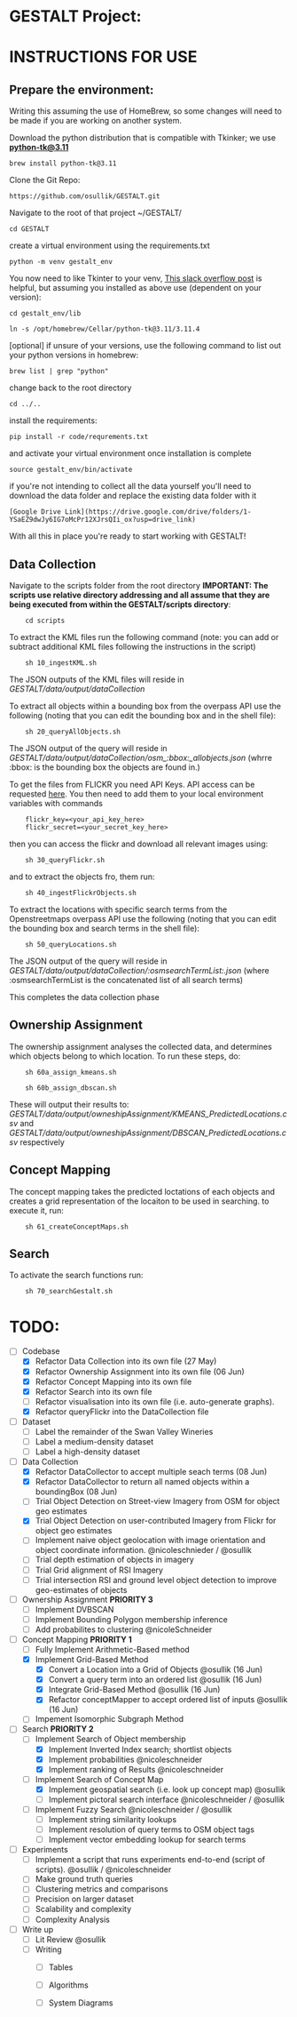 # GESTALT Project:

# INSTRUCTIONS FOR USE

## Prepare the environment: 

Writing this assuming the use of HomeBrew, so some changes will need to be made if you are working on another system. 

Download the python distribution that is compatible with Tkinker; we use **python-tk@3.11**

    brew install python-tk@3.11

Clone the Git Repo: 

    https://github.com/osullik/GESTALT.git

Navigate to the root of that project ~/GESTALT/

    cd GESTALT

create a virtual environment using the requirements.txt

    python -m venv gestalt_env

You now need to like Tkinter to your venv, [This slack overflow post](https://stackoverflow.com/questions/15884075/tkinter-in-a-virtualenv) is helpful, but assuming you installed as above use (dependent on your version): 

    cd gestalt_env/lib

    ln -s /opt/homebrew/Cellar/python-tk@3.11/3.11.4

[optional] if unsure of your versions, use the following command to list out your python versions in homebrew: 

    brew list | grep "python"

change back to the root directory

    cd ../..

install the requirements: 

    pip install -r code/requrements.txt

and activate your virtual environment once installation is complete 

    source gestalt_env/bin/activate

if you're not intending to collect all the data yourself you'll need to download the data folder and replace the existing data folder with it

    [Google Drive Link](https://drive.google.com/drive/folders/1-YSaEZ9dwJy6IG7oMcPr12XJrsQIi_ox?usp=drive_link)

With all this in place you're ready to start working with GESTALT!

## Data Collection

Navigate to the scripts folder from the root directory **IMPORTANT: The scripts use relative directory addressing and all assume that they are being executed from within the GESTALT/scripts directory**: 

        cd scripts

To extract the KML files run the following command (note: you can add or subtract additional KML files following the instructions in the script)

        sh 10_ingestKML.sh

The JSON outputs of the KML files will reside in *GESTALT/data/output/dataCollection*

To extract all objects within a bounding box from the overpass API use the following (noting that you can edit the bounding box and in the shell file):

        sh 20_queryAllObjects.sh

The JSON output of the query will reside in *GESTALT/data/output/dataCollection/osm_:bbox:_allobjects.json* (whrre :bbox: is the bounding box the objects are found in.)

To get the files from FLICKR you need API Keys. API access can be requested [here](https://www.flickr.com/services/api/misc.api_keys.html). You then need to add them to your local environment variables with commands

        flickr_key=<your_api_key_here>
        flickr_secret=<your_secret_key_here>

then you can access the flickr and download all relevant images using:

        sh 30_queryFlickr.sh

and to extract the objects fro, them run: 

        sh 40_ingestFlickrObjects.sh

To extract the locations with specific search terms from the Openstreetmaps overpass API use the following (noting that you can edit the bounding box and search terms in the shell file):

        sh 50_queryLocations.sh

The JSON output of the query will reside in *GESTALT/data/output/dataCollection/:osmsearchTermList:.json* (where :osmsearchTermList is the concatenated list of all search terms)

This completes the data collection phase

## Ownership Assignment 
The ownership assignment analyses the collected data, and determines which objects belong to which location. To run these steps, do: 

        sh 60a_assign_kmeans.sh

        sh 60b_assign_dbscan.sh

These will output their results to: *GESTALT/data/output/owneshipAssignment/KMEANS_PredictedLocations.csv* and *GESTALT/data/output/owneshipAssignment/DBSCAN_PredictedLocations.csv* respectively

## Concept Mapping
The concept mapping takes the predicted loctations of each objects and creates a grid representation of the locaiton to be used in searching. to execute it, run: 

        sh 61_createConceptMaps.sh

## Search

To activate the search functions run:

        sh 70_searchGestalt.sh

# TODO: 

- [ ] Codebase 
    - [X] Refactor Data Collection into its own file (27 May)
    - [X] Refactor Ownership Assignment into its own file (06 Jun)
    - [X] Refactor Concept Mapping into its own file
    - [X] Refactor Search into its own file
    - [ ] Refactor visualisation into its own file (i.e. auto-generate graphs). 
    - [X] Refactor queryFlickr into the DataCollection file

- [ ] Dataset
    - [ ] Label the remainder of the Swan Valley Wineries
    - [ ] Label a medium-density dataset
    - [ ] Label a high-density dataset

- [ ] Data Collection
    - [X] Refactor DataCollector to accept multiple seach terms (08 Jun)
    - [X] Refactor DataCollector to return all named objects within a boundingBox (08 Jun)
    - [ ] Trial Object Detection on Street-view Imagery from OSM for object geo estimates
    - [X] Trial Object Detection on user-contributed Imagery from Flickr for object geo estimates
    - [ ] Implement naive object geolocation with image orientation and object coordinate information. @nicoleschnieder / @osullik
    - [ ] Trial depth estimation of objects in imagery
    - [ ] Trial Grid alignment of RSI Imagery 
    - [ ] Trial intersection RSI and ground level object detection to improve geo-estimates of objects

- [ ] Ownership Assignment **PRIORITY 3**
    - [ ] Implement DVBSCAN
    - [ ] Implement Bounding Polygon membership inference
    - [ ] Add probabilites to clustering @nicoleSchneider

- [ ] Concept Mapping **PRIORITY 1**
    - [ ] Fully Implement Arithmetic-Based method
    - [X] Implement Grid-Based Method
        - [X]  Convert a Location into a Grid of Objects @osullik (16 Jun)
        - [X] Convert a query term into an ordered list @osullik (16 Jun)
        - [X] Integrate Grid-Based Method @osullik (16 Jun)
        - [X] Refactor conceptMapper to accept ordered list of inputs @osullik (16 Jun)
    - [ ] Impement Isomorphic Subgraph Method

- [ ] Search **PRIORITY 2**
    - [ ] Implement Search of Object membership
        - [X] Implement Inverted Index search; shortlist objects
        - [X] Implement probabilities @nicoleschneider
        - [X] Implement ranking of Results @nicoleschneider
    - [ ] Implement Search of Concept Map
        - [X] Implement geospatial search (i.e. look up concept map) @osullik
        - [ ] Implement pictoral search interface @nicoleschneider / @osullik
    - [ ] Implement Fuzzy Search @nicoleschneider / @osullik
        - [ ] Implement string similarity lookups
        - [ ] Implement resolution of query terms to OSM object tags
        - [ ] Implement vector embedding lookup for search terms

- [ ] Experiments
    - [ ] Implement a script that runs experiments end-to-end (script of scripts). @osullik / @nicoleschneider
    - [ ] Make ground truth queries
    - [ ] Clustering metrics and comparisons
    - [ ] Precision on larger dataset
    - [ ] Scalability and complexity
    - [ ] Complexity Analysis

- [ ] Write up
    - [ ] Lit Review @osullik
    - [ ] Writing
        - [ ] Tables
        - [ ] Algorithms
        - [ ] System Diagrams



